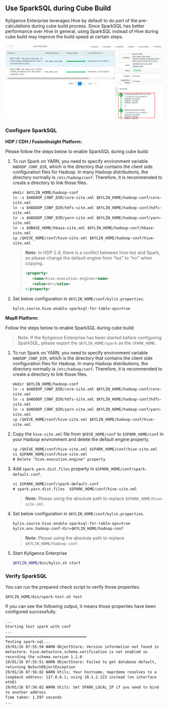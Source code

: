 ## Use SparkSQL during Cube Build

Kyligence Enterprise leverages Hive by default to do part of the pre-calculations during cube build process. Since SparkSQL has better performance over Hive in general, using SparkSQL instead of Hive during cube build may improve the build speed at certain steps.

![sparksql_build_step](../images/sparksql_flat_table.en.png)

### Configure SparkSQL

**HDP / CDH / FusionInsight Platform:**

Please follow the steps below to enable SparkSQL during cube build:

1. To run Spark on YARN, you need to specify environment variable `HADOOP_CONF_DIR`, which is the directory that contains the client side configuration files for Hadoop. In many Hadoop distributions, the directory normally is `/etc/hadoop/conf`. Therefore, it is recommended to create a directory to link those files. 

   ```shell
   mkdir $KYLIN_HOME/hadoop-conf
   ln -s $HADOOP_CONF_DIR/core-site.xml $KYLIN_HOME/hadoop-conf/core-site.xml
   ln -s $HADOOP_CONF_DIR/hdfs-site.xml $KYLIN_HOME/hadoop-conf/hdfs-site.xml
   ln -s $HADOOP_CONF_DIR/yarn-site.xml $KYLIN_HOME/hadoop-conf/yarn-site.xml
   ln -s $HBASE_HOME/hbase-site.xml $KYLIN_HOME/hadoop-conf/hbase-site.xml
   cp /$HIVE_HOME/conf/hive-site.xml $KYLIN_HOME/hadoop-conf/hive-site.xml
   ```

   > **Note**: In HDP 2.4, there is a conflict between hive-tez and Spark, so please change the default engine from “tez” to “mr” when copying.
   >
   > ```xml
   > <property>
   > 	<name>hive.execution.engine</name>
   > 	<value>mr</value>
   > </property>
   > ```

2. Set below configuration in `$KYLIN_HOME/conf/kylin.properties`.

   ```properties
   kylin.source.hive.enable-sparksql-for-table-ops=true
   ```

**MapR Platform:**

Follow the steps below to enable SparkSQL during cube build:

> Note: If the Kyligence Enterprise has been started before configuring SparkSQL, please export the `$KYLIN_HOME/spark` as the `SPARK_HOME`.

1. To run Spark on YARN, you need to specify environment variable `HADOOP_CONF_DIR`, which is the directory that contains the client side configuration files for Hadoop. In many Hadoop distributions, the directory normally is `/etc/hadoop/conf`. Therefore, it is recommended to create a directory to link those files. 

   ```shell
   mkdir $KYLIN_HOME/hadoop-conf
   ln -s $HADOOP_CONF_DIR/core-site.xml $KYLIN_HOME/hadoop-conf/core-site.xml
   ln -s $HADOOP_CONF_DIR/hdfs-site.xml $KYLIN_HOME/hadoop-conf/hdfs-site.xml
   ln -s $HADOOP_CONF_DIR/yarn-site.xml $KYLIN_HOME/hadoop-conf/yarn-site.xml
   cp /$HIVE_HOME/conf/hive-site.xml $KYLIN_HOME/hadoop-conf/hive-site.xml
   ```

2. Copy the `hive-site.xml` file from `$HIVE_HOME/conf` to `$SPARK_HOME/conf` in your Hadoop environment and delete the default engine property.

   ```shell
   cp /$HIVE_HOME/conf/hive-site.xml $SPARK_HOME/conf/hive-site.xml
   vi $SPARK_HOME/conf/hive-site.xml
   # Delete "hive.execution.engine" property
   ```

3. Add `spark.yarn.dist.files` property in `$SPARK_HOME/conf/spark-default.conf`. 

   ```shell
   vi $SPARK_HOME/conf/spark-default.conf
   # spark.yarn.dist.files  $SPARK_HOME/conf/hive-site.xml
   ```

   > **Note**: Please using the absolute path to replace `$SPARK_HOME/hive-site.xml`.

4. Set below configuration in `$KYLIN_HOME/conf/kylin.properties`.

   ```properties
   kylin.source.hive.enable-sparksql-for-table-ops=true
   kylin.env.hadoop-conf-dir=$KYLIN_HOME/hadoop-conf
   ```

   > **Note**: Please using the absolute path to replace `$KYLIN_HOME/hadoop-conf`.

5. Start Kyligence Enterprise

   ```sh
   $KYLIN_HOME/bin/kylin.sh start
   ```

### Verify SparkSQL

You can run the prepared check script to verify those properties.

```shell
$KYLIN_HOME/bin/spark-test.sh test
```

If you can see the following output, it means those properties have been configured successfully.

```shell
...
Starting test spark with conf
...
====================================
Testing spark-sql...
19/01/16 07:55:50 WARN ObjectStore: Version information not found in metastore. hive.metastore.schema.verification is not enabled so recording the schema version 1.2.0
19/01/16 07:55:51 WARN ObjectStore: Failed to get database default, returning NoSuchObjectException
19/01/16 07:56:02 WARN Utils: Your hostname, maprdemo resolves to a loopback address: 127.0.0.1; using 10.1.2.223 instead (on interface eth0)
19/01/16 07:56:02 WARN Utils: Set SPARK_LOCAL_IP if you need to bind to another address
Time taken: 1.597 seconds
...
```